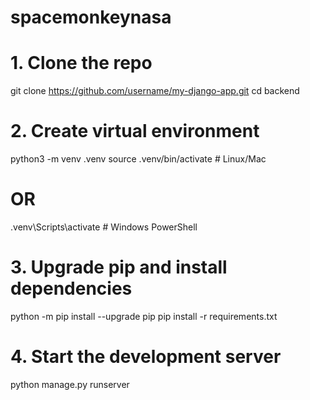 # spacemonkeynasa

# 1. Clone the repo
git clone https://github.com/username/my-django-app.git
cd backend

# 2. Create virtual environment
python3 -m venv .venv
source .venv/bin/activate   # Linux/Mac
# OR
.venv\Scripts\activate      # Windows PowerShell

# 3. Upgrade pip and install dependencies
python -m pip install --upgrade pip
pip install -r requirements.txt

# 4. Start the development server
python manage.py runserver
